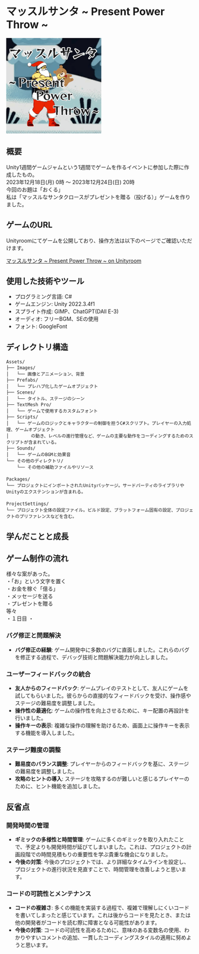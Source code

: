 # マッスルサンタ ~ Present Power Throw ~
<img src="/icon.gif" width="256">


## 概要
Unity1週間ゲームジャムという1週間でゲームを作るイベントに参加した際に作成したもの。<br>
2023年12月18日(月) 0時 〜 2023年12月24日(日) 20時<br>
今回のお題は「おくる」<br>
私は「マッスルなサンタクロースがプレゼントを贈る（投げる）」ゲームを作りました。



## ゲームのURL
Unityroomにてゲームを公開しており、操作方法は以下のページでご確認いただけます。

[マッスルサンタ ~ Present Power Throw ~ on Unityroom](https://unityroom.com/games/musclesanta_presentpowerthrow)

## 使用した技術やツール
- プログラミング言語: C#
- ゲームエンジン: Unity 2022.3.4f1
- スプライト作成: GIMP、ChatGPT(DAll E-3)
- オーディオ: フリーBGM、SEの使用
- フォント: GoogleFont

## ディレクトリ構造
```
Assets/
├── Images/
│   └── 画像とアニメーション、背景
├── Prefabs/
│   └── プレハブ化したゲームオブジェクト
├── Scenes/
│   └── タイトル、ステージのシーン
├── TextMesh Pro/
│   └── ゲームで使用するカスタムフォント
├── Scripts/
│   └── ゲームのロジックとキャラクターの制御を担うC#スクリプト。プレイヤーの入力処理、ゲームオブジェクト
│　　　　　の動き、レベルの進行管理など、ゲームの主要な動作をコーディングするためのスクリプトが含まれている。
├── Sounds/
│   └── ゲームのBGMと効果音
└── その他のディレクトリ/
    └── その他の補助ファイルやリソース

Packages/
└── プロジェクトにインポートされたUnityパッケージ。サードパーティのライブラリやUnityのエクステンションが含まれる。

ProjectSettings/
└── プロジェクト全体の設定ファイル。ビルド設定、プラットフォーム固有の設定、プロジェクトのプリファレンスなどを含む。
```

## 学んだことと成長

## ゲーム制作の流れ

様々な案があった。<br>
・「お」という文字を置く<br>
・お金を稼ぐ「億る」<br>
・メッセージを送る<br>
・プレゼントを贈る<br>
等々<br>
・１日目
・


### バグ修正と問題解決
- **バグ修正の経験**: ゲーム開発中に多数のバグに直面しました。これらのバグを修正する過程で、デバッグ技術と問題解決能力が向上しました。

### ユーザーフィードバックの統合
- **友人からのフィードバック**: ゲームプレイのテストとして、友人にゲームを試してもらいました。彼らからの直接的なフィードバックを受け、操作感やステージの難易度を調整しました。
- **操作性の最適化**: ゲームの操作性を向上させるために、キー配置の再設計を行いました。
- **操作キーの表示**: 複雑な操作の理解を助けるため、画面上に操作キーを表示する機能を導入しました。

### ステージ難度の調整
- **難易度のバランス調整**: プレイヤーからのフィードバックを基に、ステージの難易度を調整しました。
- **攻略のヒントの導入**: ステージを攻略するのが難しいと感じるプレイヤーのために、ヒント機能を追加しました。

## 反省点

### 開発時間の管理
- **ギミックの多様性と時間管理**: ゲームに多くのギミックを取り入れたことで、予定よりも開発時間が延びてしまいました。これは、プロジェクトの計画段階での時間見積もりの重要性を学ぶ貴重な機会になりました。
- **今後の対策**: 今後のプロジェクトでは、より詳細なタイムラインを設定し、プロジェクトの進行状況を見直すことで、時間管理を改善しようと思います。

### コードの可読性とメンテナンス
- **コードの複雑さ**: 多くの機能を実装する過程で、複雑で理解しにくいコードを書いてしまったと感じています。これは後からコードを見たとき、または他の開発者がコードを読む際に障害となる可能性があります。
- **今後の対策**: コードの可読性を高めるために、意味のある変数名の使用、わかりやすいコメントの追加、一貫したコーディングスタイルの適用に努めようと思います。
